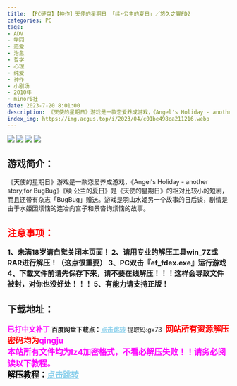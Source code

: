 ```yaml
---
title: 【PC硬盘】【神作】天使的星期日 「续·公主的夏日」／悠久之翼FD2
categories: PC
tags:
- ADV
- 学园
- 恋爱
- 治愈
- 哲学
- 心理
- 纯爱
- 神作
- 小剧场
- 2010年
- minori社
date: 2023-7-20 8:01:00
description: 《天使的星期日》游戏是一款恋爱养成游戏，《Angel's Holiday - another story,for BugBug》《续·公主的夏日》是《天使的星期日》的相对比较小的短剧，而且还带有杂志「BugBug」赠送。游戏是羽山水姫另一个故事的日后谈，剧情是由于水姫因烦恼的连冶向宫子和景咨询烦恼的故事。
index_img: https://img.acgus.top/i/2023/04/c01be498ca211216.webp
---
```

![](https://img.acgus.top/i/2023/04/c01be498ca211216.webp)
![](https://img.acgus.top/i/2023/04/7cd9b5e9df211224.webp)
![](https://img.acgus.top/i/2023/04/21dcac8567211233.webp)
![](https://img.acgus.top/i/2023/04/5481331236211210.webp)
## 游戏简介：
《天使的星期日》游戏是一款恋爱养成游戏，《Angel's Holiday - another story,for BugBug》《续·公主的夏日》是《天使的星期日》的相对比较小的短剧，而且还带有杂志「BugBug」赠送。游戏是羽山水姫另一个故事的日后谈，剧情是由于水姫因烦恼的连冶向宫子和景咨询烦恼的故事。
<br>





## <font color=#FF0000 >注意事项：</font>
<font size=3><b>1、未满18岁请自觉关闭本页面！
2、请用专业的解压工具win_7Z或RAR进行解压！（这点很重要）
3、PC双击『ef_fdex.exe』运行游戏
4、下载文件前请先保存下来，请不要在线解压！！！这样会导致文件被封，对你也没好处！！！
5、有能力请支持正版！</b></font>

## 下载地址：
<font color=#FF00FF size=3><b>已打中文补丁</b></font>
<b>百度网盘下载点：</b><a href="https://pan.baidu.com/s/1mHzQJuf89LYNYiOqpvry6g?pwd=gx73" style="color: #87CEEB;"><b>点击跳转</b></a> 提取码:gx73
<a style="padding: 0" href="https://post.qingju.org/AD/"><img style="max-width:100%" src="https://img.acgus.top/i/2024/07/478f689b8021d8d499ab43d21acf137a.gif" alt=""></a>
<b><font color=#FF0000 size=4>网站所有资源解压密码均为</b></font><b><font color=#FF00FF size=4>qingju</font><font color=#FF0000 ></font></b><br><b><font color=#FF00FF size=4>本站所有文件均为lz4加密格式，不看必解压失败！！请务必阅读以下教程。</b></font><br><b><font color=#000 size=4>解压教程：</b><a href="https://post.qingju.org/tutorial/000/" style="color: #87CEEB;"><b>点击跳转</b></a>